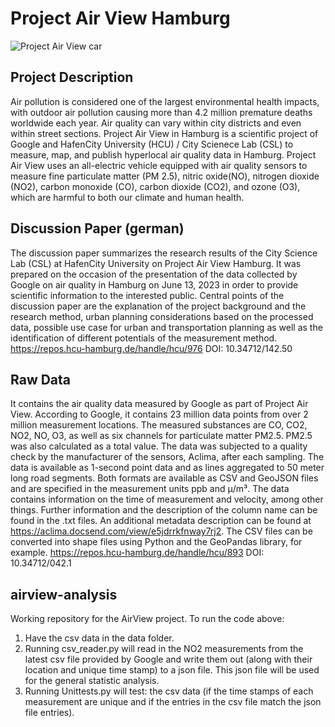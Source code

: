 # Project Air View Hamburg

![Project Air View car](https://storage.googleapis.com/gweb-uniblog-publish-prod/images/mielek-google-air-view-hh-001.max-2000x2000.format-webp.webp)

## Project Description
Air pollution is considered one of the largest environmental health impacts, with outdoor air pollution causing more than 4.2 million premature deaths worldwide each year. Air quality can vary within city districts and even within street sections. Project Air View in Hamburg is a scientific project of Google and HafenCity University (HCU) / City Scienece Lab (CSL) to measure, map, and publish hyperlocal air quality data in Hamburg. Project Air View uses an all-electric vehicle equipped with air quality sensors to measure fine particulate matter (PM 2.5), nitric oxide(NO), nitrogen dioxide (NO2), carbon monoxide (CO), carbon dioxide (CO2), and ozone (O3), which are harmful to both our climate and human health. 


## Discussion Paper (german)
The discussion paper summarizes the research results of the City Science Lab (CSL) at HafenCity University on Project Air View Hamburg. It was prepared on the occasion of the presentation of the data collected by Google on air quality in Hamburg on June 13, 2023 in order to provide scientific information to the interested public. Central points of the discussion paper are the explanation of the project background and the research method, urban planning considerations based on the processed data, possible use case for urban and transportation planning as well as the identification of different potentials of the measurement method.
https://repos.hcu-hamburg.de/handle/hcu/976
DOI: 10.34712/142.50

## Raw Data
It contains the air quality data measured by Google as part of Project Air View. According to Google, it contains 23 million data points from over 2 million measurement locations. The measured substances are CO, CO2, NO2, NO, O3, as well as six channels for particulate matter PM2.5. PM2.5 was also calculated as a total value. The data was subjected to a quality check by the manufacturer of the sensors, Aclima, after each sampling. The data is available as 1-second point data and as lines aggregated to 50 meter long road segments. Both formats are available as CSV and GeoJSON files and are specified in the measurement units ppb and μ/m³. The data contains information on the time of measurement and velocity, among other things. Further information and the description of the column name can be found in the .txt files. An additional metadata description can be found at https://aclima.docsend.com/view/e5jdrrkfnway7rj2. The CSV files can be converted into shape files using Python and the GeoPandas library, for example.
https://repos.hcu-hamburg.de/handle/hcu/893
DOI: 10.34712/042.1

## airview-analysis
Working repository for the AirView project. 
To run the code above:
1. Have the csv data in the data folder. 
2. Running csv_reader.py will read in the NO2 measurements from the latest csv file provided by Google and write 
them out (along with their location and unique time stamp) to a json file. This json file will be used for the general 
statistic analysis. 
3. Running Unittests.py will test: the csv data (if the time stamps of each measurement are unique and if the entries 
in the csv file match the json file entries).


